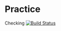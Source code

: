 # Practice
Checking
[![Build Status](https://travis-ci.org/kmn5409/Practice.svg?branch=master)](https://travis-ci.org/kmn5409/Practice)
